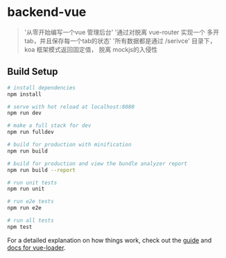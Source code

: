 # backend-vue

> '从零开始编写一个vue 管理后台'
> '通过对脱离 vue-router 实现一个 多开 tab，并且保存每一个tab的状态'
> '所有数据都是通过 /serivce' 目录下， koa 框架模式返回固定值， 脱离 mockjs的入侵性

## Build Setup

``` bash
# install dependencies
npm install

# serve with hot reload at localhost:8080
npm run dev

# make a full stack for dev
npm run fulldev

# build for production with minification
npm run build

# build for production and view the bundle analyzer report
npm run build --report

# run unit tests
npm run unit

# run e2e tests
npm run e2e

# run all tests
npm test
```

For a detailed explanation on how things work, check out the [guide](http://vuejs-templates.github.io/webpack/) and [docs for vue-loader](http://vuejs.github.io/vue-loader).
